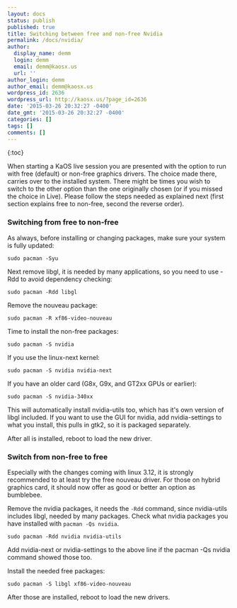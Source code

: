 ```yaml
---
layout: docs
status: publish
published: true
title: Switching between free and non-free Nvidia
permalink: /docs/nvidia/
author:
  display_name: demm
  login: demm
  email: demm@kaosx.us
  url: ''
author_login: demm
author_email: demm@kaosx.us
wordpress_id: 2636
wordpress_url: http://kaosx.us/?page_id=2636
date: '2015-03-26 20:32:27 -0400'
date_gmt: '2015-03-26 20:32:27 -0400'
categories: []
tags: []
comments: []
---
```

{:toc}

When starting a KaOS live session you are presented with the option to run with free (default) or non-free graphics drivers. The choice made there, carries over to the installed system. There might be times you wish to switch to the other option than the one originally chosen (or if you missed the choice in Live). Please follow the steps needed as explained next (first section explains free to non-free, second the reverse order).

### Switching from free to non-free

As always, before installing or changing packages, make sure your system is fully updated:

```
sudo pacman -Syu
```

Next remove libgl, it is needed by many applications, so you need to use -Rdd to avoid dependency checking:

```
sudo pacman -Rdd libgl
```

Remove the nouveau package:

```
sudo pacman -R xf86-video-nouveau
```

Time to install the non-free packages:

```
sudo pacman -S nvidia
```

If you use the linux-next kernel:

```
sudo pacman -S nvidia nvidia-next
```

If you have an older card (G8x, G9x, and GT2xx GPUs or earlier):

```
sudo pacman -S nvidia-340xx
```

This will automatically install nvidia-utils too, which has it's own version of libgl included. If you want to use the GUI for nvidia, add nvidia-settings to what you install, this pulls in gtk2, so it is packaged separately.

After all is installed, reboot to load the new driver.

### Switch from non-free to free

Especially with the changes coming with linux 3.12, it is strongly recommended to at least try the free nouveau driver. For those on hybrid graphics card, it should now offer as good or better an option as bumblebee.

Remove the nvidia packages, it needs the `-Rdd` command, since nvidia-utils includes libgl, needed by many packages. Check what nvidia packages you have installed with `pacman -Qs nvidia`.

```
sudo pacman -Rdd nvidia nvidia-utils
```

Add nvidia-next or nvidia-settings to the above line if the pacman -Qs nvidia command showed those too.

Install the needed free packages:

```
sudo pacman -S libgl xf86-video-nouveau
```

After those are installed, reboot to load the new drivers.
